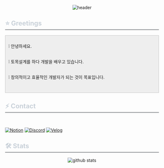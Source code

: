 <div align= "center">
    
![header](https://capsule-render.vercel.app/api?type=waving&color=gradient&fontAlign=30&fontSize=250&descAlign=60&descAlignY=50)

</div>
<div align="left"> 
    <h2 style="border-bottom: 1px solid #21262d; color: #c9d1d9;"> ⭐ Greetings </h2>
</div>

<div align="left"> 
    <div class="txc-textbox" style="background-color: #eeeeee; border: 1px solid #c1c1c1; padding: 10px;">
        <p data-ke-size="size16"> ❕ 안녕하세요. <br/><br/></p>
        <p data-ke-size="size16"> ❕ 토목설계를 하다 개발을 배우고 있습니다. <br/><br/></p>
        <p data-ke-size="size16"> ❕ 창의적이고 효율적인 개발자가 되는 것이 목표입니다. <br/><br/></p>
    </div> 
</div>

</div>

<div align= "left">
    <h2 style="border-bottom: 1px solid #21262d; color: #c9d1d9;">  ⚡ Contact</h2> <br>
    
[![Notion](https://img.shields.io/badge/Notion-000000?style=for-the-badge&logo=Notion&logoColor=white)](https://www.notion.so/b086d56329474d83bd2f0d0809631f39?pvs=4)
[![Discord](https://img.shields.io/badge/Discord-5865F2?style=for-the-badge&logo=discord&logoColor=white)](https://discord.gg/Q5rchjTeZQ)
[![Velog](https://img.shields.io/badge/Velog-20C997?style=for-the-badge&logo=velog&logoColor=white)](https://velog.io/@stjoo0925/posts)

</div>

<div align="left"> 
    <h2 style="border-bottom: 1px solid #21262d; color: #c9d1d9;"> 🛠 Stats </h2>
</div>

<div align="center"> 
    <picture decoding="async" loading="lazy">
        <source media="(prefers-color-scheme: light)" srcset="https://pixel-profile-ui.vercel.app/api/github-stats?username=Stjoo0925&include_all_commits=true&pixelate_avatar=false&theme=road_trip&theme=road_trip&color=%23ffffffFF&hide=avatar">
        <source media="(prefers-color-scheme: dark)" srcset="https://pixel-profile-ui.vercel.app/api/github-stats?username=Stjoo0925&include_all_commits=true&pixelate_avatar=false&theme=road_trip&theme=road_trip&color=%23ffffffFF&hide=avatar">
        <img alt="github stats" src="https://pixel-profile-ui.vercel.app/api/github-stats?username=Stjoo0925&include_all_commits=true&pixelate_avatar=false&theme=road_trip&theme=road_trip&color=%23ffffffFF&hide=avatar">
    </picture>
</div>

